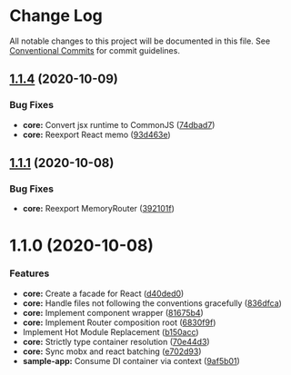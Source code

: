 # Change Log

All notable changes to this project will be documented in this file.
See [Conventional Commits](https://conventionalcommits.org) for commit guidelines.

## [1.1.4](https://github.com/InvictusMB/ram-stack/compare/@ram-stack/core@1.1.3...@ram-stack/core@1.1.4) (2020-10-09)


### Bug Fixes

* **core:** Convert jsx runtime to CommonJS ([74dbad7](https://github.com/InvictusMB/ram-stack/commit/74dbad78e06e747a16fce93df830aa62c6e6b7c9))
* **core:** Reexport React memo ([93d463e](https://github.com/InvictusMB/ram-stack/commit/93d463e5dde1ee9e0fa04fe60dd1b0147ecea9dc))






## [1.1.1](https://github.com/InvictusMB/ram-stack/compare/@ram-stack/core@1.1.0...@ram-stack/core@1.1.1) (2020-10-08)


### Bug Fixes

* **core:** Reexport MemoryRouter ([392101f](https://github.com/InvictusMB/ram-stack/commit/392101fd4fc27407f85a1d7e5ef31117f3d78e6b))





# 1.1.0 (2020-10-08)


### Features

* **core:** Create a facade for React ([d40ded0](https://github.com/InvictusMB/ram-stack/commit/d40ded0f966bc4c603c31c7847a8210680e0b5c8))
* **core:** Handle files not following the conventions gracefully ([836dfca](https://github.com/InvictusMB/ram-stack/commit/836dfca5ebbd5359846ea7278f6775b891edfbdb))
* **core:** Implement component wrapper ([81675b4](https://github.com/InvictusMB/ram-stack/commit/81675b4c1cae6e399955199b7966fd98351db0ff))
* **core:** Implement Router composition root ([6830f9f](https://github.com/InvictusMB/ram-stack/commit/6830f9f612b9c3b82b3be8ad7176e5f1198b37c9))
* Implement Hot Module Replacement ([b150acc](https://github.com/InvictusMB/ram-stack/commit/b150acca15933bd7349be72c7c3a0d8a9d240653))
* **core:** Strictly type container resolution ([70e44d3](https://github.com/InvictusMB/ram-stack/commit/70e44d3cfb25bb50d31cc56713df6553db6bc516))
* **core:** Sync mobx and react batching ([e702d93](https://github.com/InvictusMB/ram-stack/commit/e702d937349187f72a8e79745cbe527b70d27861))
* **sample-app:** Consume DI container via context ([9af5b01](https://github.com/InvictusMB/ram-stack/commit/9af5b014113d48df2d4b5ff788ae139490113978))
